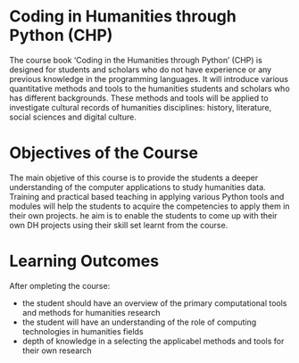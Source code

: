 Coding in Humanities through Python (CHP)
=========================================
The course book ‘Coding in the Humanities through Python’ (CHP) is designed for students and scholars who do not have experience or any previous knowledge in the programming languages. It will introduce various quantitative methods and tools to the humanities students and scholars who has different backgrounds. These methods and tools will be applied to investigate cultural records of humanities disciplines: history, literature, social sciences and digital culture.

# Objectives of the Course #

The main objetive of this course is to provide the students a deeper understanding of the computer applications to study humanities data. Training and practical based teaching in applying various Python tools and modules will help the students to acquire the competencies to apply them in their own projects. he aim is to enable the students to come up with their own DH projects using their skill set learnt from the course.   

# Learning Outcomes #

After ompleting the course:
- the student should have an overview of the primary computational tools and methods for humanities research
- the student will have an understanding of the role of computing technologies in humanities fields
- depth of knowledge in a selecting the applicabel methods and tools for their own research

